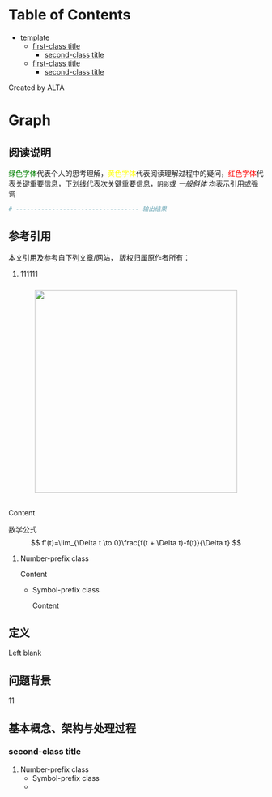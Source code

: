 
Table of Contents
=================

   * [template](#template)
      * [first-class title](#first-class-title)
         * [second-class title](#second-class-title)
      * [first-class title](#first-class-title-1)
         * [second-class title](#second-class-title-1)

Created by ALTA
# Graph  
## 阅读说明  

<font color=#008000>绿色字体</font>代表个人的思考理解，<font color=Yellow>黄色字体</font>代表阅读理解过程中的疑问，<font color=Red>红色字体</font>代表关键重要信息，<u>下划线</u>代表次关键重要信息，`阴影`或 *一般斜体* 均表示引用或强调 

```python
# ---------------------------------- 输出结果
```

## 参考引用  

本文引用及参考自下列文章/网站， 版权归属原作者所有：

1. 111111

### 

<div align="center"> <img src="https://blackholemedia.github.io/documents/statics/417bc315-4409-48c6-83e0-59e8d405429e.jpg" width="400px"> </div><br>

Content 

数学公式
$$
f'(t)=\lim_{\Delta t \to 0}\frac{f(t + \Delta t)-f(t)}{\Delta t}
$$

1. Number-prefix class  

   Content 

   - Symbol-prefix class 

     Content 

## 定义  

Left blank

## 问题背景  

11

## 基本概念、架构与处理过程  

### second-class title  

1. Number-prefix class  
   - Symbol-prefix class
   - 